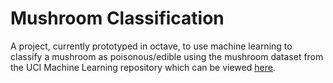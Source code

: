 # Mushroom Classification

A project, currently prototyped in octave, to use machine learning to classify a mushroom as poisonous/edible using the mushroom dataset from the UCI Machine Learning repository which can be viewed [here](https://www.kaggle.com/uciml/mushroom-classification).

